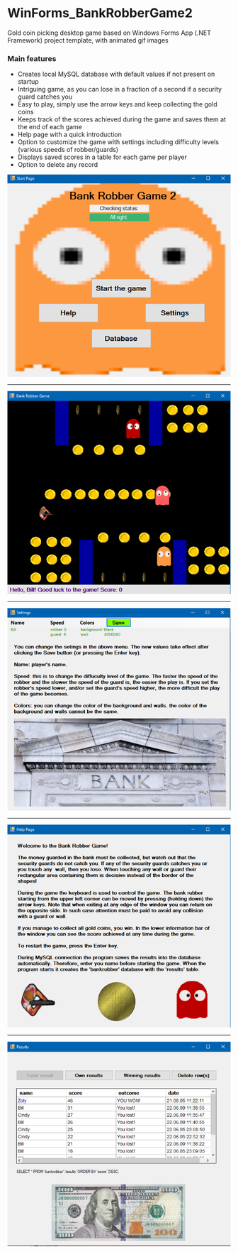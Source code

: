 # WinForms_BankRobberGame2
Gold coin picking desktop game based on Windows Forms App (.NET Framework) project template, with animated gif images

### Main features

* Creates local MySQL database with default values if not present on startup
* Intriguing game, as you can lose in a fraction of a second if a security guard catches you 
* Easy to play, simply use the arrow keys and keep collecting the gold coins
* Keeps track of the scores achieved during the game and saves them at the end of each game
* Help page with a quick introduction
* Option to customize the game with settings including difficulty levels (various speeds of robber/guards)
* Displays saved scores in a table for each game per player
* Option to delete any record

<p align="left">
  <img src="Documentation/01 start page.png" alt="Start page" title="Start page" />
</p>
<hr/>
<p align="left">
  <img src="Documentation/02 game page.png" alt="Game page" title="Game page" />
</p>
<hr/>
<p align="left">
  <img src="Documentation/03 settings page.png" alt="Settings page" title="Settings page" />
</p>
<hr/>
<p align="left">
  <img src="Documentation/04 help page.png" alt="Help page" title="Help page" />
</p>
<hr/>
<p align="left">
  <img src="Documentation/05 results page.png" alt="Results page" title="Results page" />
</p>
